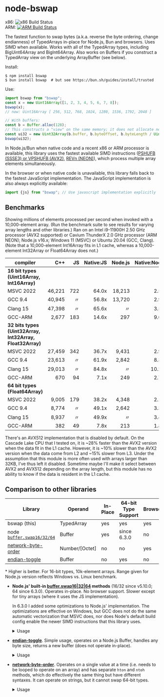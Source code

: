 # node-bswap

x86: ![x86 Build Status](https://github.com/zbjornson/node-bswap/actions/workflows/ci.yaml/badge.svg)  
ARM: [![ARM Build Status](https://cloud.drone.io/api/badges/zbjornson/node-bswap/status.svg)](https://cloud.drone.io/zbjornson/node-bswap)

The fastest function to swap bytes (a.k.a. reverse the byte ordering, change
endianness) of TypedArrays in-place for Node.js, Bun and browsers. Uses SIMD
when available. Works with all of the TypedArray types, including BigUint64Array
and BigInt64Array. Also works on Buffers if you construct a TypedArray view on
the underlying ArrayBuffer (see below).

Install:
```
$ npm install bswap
$ bun install bswap  # but see https://bun.sh/guides/install/trusted
```

Use:
```js
import bswap from "bswap";
const x = new Uint16Array([1, 2, 3, 4, 5, 6, 7, 8]);
bswap(x);
// now: Uint16Array [ 256, 512, 768, 1024, 1280, 1536, 1792, 2048 ]

// With buffers:
const b = Buffer.alloc(128);
// This constructs a "view" on the same memory; it does not allocate new memory:
const ui32 = new Uint32Array(b.buffer, b.byteOffset, b.byteLength / Uint32Array.BYTES_PER_ELEMENT);
bswap(ui32);
```

In Node.js/Bun when native code and a recent x86 or ARM processor is available,
this library uses the fastest available SIMD instructions ([PSHUFB (SSSE3) or
VPSHUFB (AVX2)](http://www.felixcloutier.com/x86/PSHUFB.html), [REVn
(NEON)](http://infocenter.arm.com/help/index.jsp?topic=/com.arm.doc.dui0489h/Cihjgdid.html)),
which process multiple array elements simultaneously.

In the browser or when native code is unavailable, this library falls back to
the fastest JavaScript implementation. The JavaScript implementation is also
always explicitly available:

```js
import {js} from "bswap"; // Use javascript implementation explicitly
```

## Benchmarks

Showing millions of elements processed per second when invoked with a
10,000-element array. (Run the benchmark suite to see results for varying array
lengths and other libraries.) Ran on an Intel i9-11900H 2.50 GHz processor (AVX2
supported) or Cavium ThunderX 2.0 GHz processor (ARM NEON); Node.js v16.x;
Windows 11 (MSVC) or Ubuntu 20.04 (GCC, Clang). (Note that a 10,000-element
Int16Array fits in L1 cache, whereas a 10,000-element Int32Array or Float64Array
does not.)

| compiler  |    C++ |   JS   | Native:JS | Node.js | Native:Node |
| --------- | -----: | ---:   | --------: | ------: | ----------: |
| **16 bit types (Uint16Array, Int16Array)**
| MSVC 2022 | 46,221 |    722 |     64.0x |  18,213 |        2.5x |
| GCC 9.4   | 40,945 |     〃 |     56.8x |  13,720 |        2.9x |
| Clang 15  | 47,398 |     〃 |     65.6x |      〃 |        3.5x |
| GCC-ARM   |  2,677 |    183 |     14.6x |     297 |        9.0x |
| **32 bits types (Uint32Array, Int32Array, Float32Array)**
| MSVC 2022 | 27,459 |    342 |     36.7x |   9,431 |        2.9x |
| GCC 9.4   | 23,613 |     〃 |     61.9x |   2,842 |        8.3x |
| Clang 15  | 29,013 |     〃 |     84.8x |      〃 |       10.2x |
| GCC-ARM   |    670 |     94 |      7.1x |     249 |        2.7x |
| **64 bit types (Float64Array)**
| MSVC 2022 |  9,005 |    179 |     38.2x |   4,348 |        2.1x |
| GCC 9.4   |  8,774 |     〃 |     49.1x |   2,642 |        3.3x |
| Clang 15  |  8,937 |     〃 |     49.9x |      〃 |        3.4x |
| GCC-ARM   |    382 |     49 |      7.8x |     213 |        1.8x |

There's an AVX512 implementation that is disabled by default. On the Cascade
Lake CPU that I tested on, it is ~28% faster than the AVX2 version when the data
fit in the L1 cache. However, it is ~10% slower than the AVX2 version when the
data come from L2 and ~15% slower from L3. Under the assumption that this module
is more often used with arrays larger than 32KB, I've thus left it disabled.
Sometime maybe I'll make it select between AVX2 and AVX512 depending on the
array length, but this module has no ability to know if the data is resident in
the L1 cache.

## Comparison to other libraries

| Library | Operand | In-Place | 64-bit Type Support | Browser | Speed (vs. bswap)* |
| --- | --- | --- | --- | --- | --- |
| bswap (this) | TypedArray | yes | yes | yes | 1.00 |
| node [`buffer.swap16/32/64`](https://nodejs.org/api/buffer.html#buffer_buf_swap16) | Buffer | yes | since 6.3.0 | no | 0.05 to 0.38 |
| [network-byte-order](https://github.com/mattcg/network-byte-order) | Number/\[Octet\] | no | no | yes | 0.010 |
| [endian-toggle](https://github.com/substack/endian-toggle) | Buffer | no | yes | no | 0.0056 |

\* Higher is better. For 16-bit types, 10k-element arrays. Range given for
Node.js version reflects Windows vs. Linux benchmark.

* **Node.js' built-in
  [buffer.swap16|32|64](https://nodejs.org/api/buffer.html#buffer_buf_swap16)
  methods** (16/32 since v5.10.0; 64 since 6.3.0). Operates in-place. No browser
  support. Slower except for tiny arrays (where it uses the JS implementation).

  In 6.3.0 I added some optimizations to Node.js' implementation. The
  optimizations are effective on Windows, but GCC does not do the same automatic
  vectorization that MSVC does, nor does Node's default build config enable the
  newer SIMD instructions that this library uses.

  <details><summary>Usage</summary>

  ```js
  > Buffer.from(typedArray.buffer).swap16()
  ```

  </details>

* **[endian-toggle](https://github.com/substack/endian-toggle)**. Simple usage,
  operates on a Node.js Buffer, handles any byte size, returns a new buffer
  (does not operate in-place).

  <details><summary>Usage</summary>

  ```js
  > const x = new Uint16Array([2048])
  > toggle(Buffer.from(x.buffer), x.BYTES_PER_ELEMENT * 8)
  <Buffer d2 04 09 07>
  ```

  </details>

* **[network-byte-order](https://github.com/mattcg/network-byte-order)**.
  Operates on a single value at a time (i.e. needs to be looped to operate on an
  array) and has separate `hton` and `ntoh` methods, which do effectively the
  same thing but have different syntaxes. It can operate on strings, but it
  cannot swap 64-bit types.

  <details><summary>Usage</summary>

  ```js
  // Using hton
  > const b = [];
  > nbo.htons(b, 0, 2048);
  > b
  [8, 0]
  
  // or using ntoh
  > const x = new Uint16Array([2048])
  > nbo.ntohs(new Uint8Array(x.buffer, x.byteOffset, 2), 0)
  8
  > const z = new Uint16Array([8])
  > new Uint8Array(z.buffer, z.byteOffset, 2)
  Uint8Array [ 8, 0 ]
  ```

  </details>
